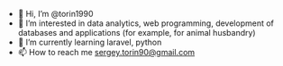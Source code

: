 - 👋 Hi, I’m @torin1990
- 👀 I’m interested in data analytics, web programming, development of databases and applications (for example, for animal husbandry)
- 🌱 I’m currently learning laravel, python
- 📫 How to reach me sergey.torin90@gmail.com
